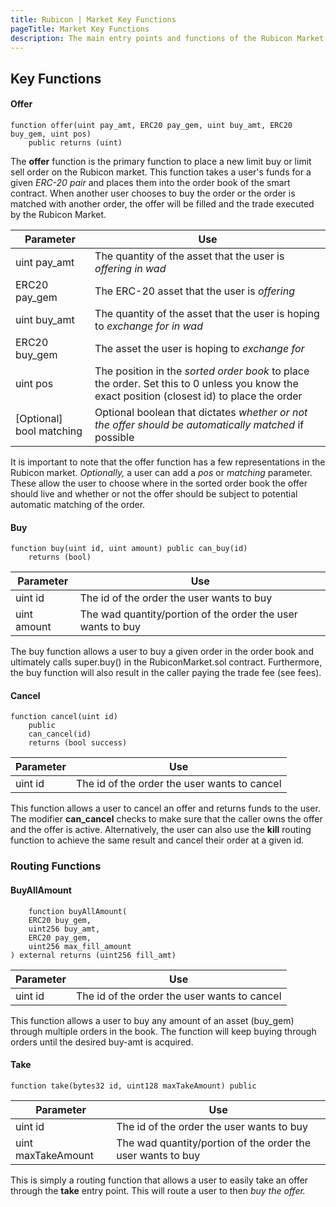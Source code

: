 ```yaml
---
title: Rubicon | Market Key Functions
pageTitle: Market Key Functions
description: The main entry points and functions of the Rubicon Market contract
---
```


## Key Functions

#### Offer

```
function offer(uint pay_amt, ERC20 pay_gem, uint buy_amt, ERC20 buy_gem, uint pos) 
    public returns (uint)
```

The **offer** function is the primary function to place a new limit buy or limit sell order on the Rubicon market. This function takes a user's funds for a given _ERC-20 pair_ and places them into the order book of the smart contract. When another user chooses to buy the order or the order is matched with another order, the offer will be filled and the trade executed by the Rubicon Market.

| Parameter                 | Use                                                                                                                                          |
| ------------------------- | -------------------------------------------------------------------------------------------------------------------------------------------- |
| uint pay\_amt             | The quantity of the asset that the user is _offering in wad_                                                                                 |
| ERC20 pay\_gem            | The ERC-20 asset that the user is _offering_                                                                                                 |
| uint buy\_amt             | The quantity of the asset that the user is hoping to _exchange for in wad_                                                                   |
| ERC20 buy\_gem            | The asset the user is hoping to _exchange for_                                                                                               |
| uint pos                  | The position in the _sorted order book_ to place the order. Set this to 0 unless you know the exact position (closest id) to place the order |
| \[Optional] bool matching | Optional boolean that dictates _whether or not the offer should be automatically matched_ if possible                                        |

It is important to note that the offer function has a few representations in the Rubicon market. _Optionally,_ a user can add a _pos_ or _matching_ parameter. These allow the user to choose where in the sorted order book the offer should live and whether or not the offer should be subject to potential automatic matching of the order.

#### Buy

```
function buy(uint id, uint amount) public can_buy(id) 
    returns (bool)
```

| Parameter   | Use                                                          |
| ----------- | ------------------------------------------------------------ |
| uint id     | The id of the order the user wants to buy                    |
| uint amount | The wad quantity/portion of the order the user wants to buy  |

The buy function allows a user to buy a given order in the order book and ultimately calls super.buy() in the RubiconMarket.sol contract. Furthermore, the buy function will also result in the caller paying the trade fee (see fees).

#### Cancel

```
function cancel(uint id)
    public
    can_cancel(id)
    returns (bool success)
```

| Parameter | Use                                          |
| --------- | -------------------------------------------- |
| uint id   | The id of the order the user wants to cancel |

This function allows a user to cancel an offer and returns funds to the user. The modifier **can\_cancel** checks to make sure that the caller owns the offer and the offer is active. Alternatively, the user can also use the **kill** routing function to achieve the same result and cancel their order at a given id.

### Routing Functions

#### BuyAllAmount

```
    function buyAllAmount(
    ERC20 buy_gem,
    uint256 buy_amt,
    ERC20 pay_gem,
    uint256 max_fill_amount
) external returns (uint256 fill_amt)
```

| Parameter | Use                                          |
| --------- | -------------------------------------------- |
| uint id   | The id of the order the user wants to cancel |

This function allows a user to buy any amount of an asset (buy\_gem) through multiple orders in the book. The function will keep buying through orders until the desired buy-amt is acquired.

#### Take

```
function take(bytes32 id, uint128 maxTakeAmount) public
```

| Parameter          | Use                                                          |
| ------------------ | ------------------------------------------------------------ |
| uint id            | The id of the order the user wants to buy                    |
| uint maxTakeAmount | The wad quantity/portion of the order the user wants to buy  |

This is simply a routing function that allows a user to easily take an offer through the **take** entry point. This will route a user to then _buy the offer._
